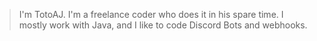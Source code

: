 > I'm TotoAJ.
> I'm a freelance coder who does it in his spare time.
> I mostly work with Java, and I like to code Discord Bots and webhooks.
